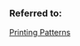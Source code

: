 ### Referred to:

[Printing Patterns](https://www.geeksforgeeks.org/program-to-print-hollow-rectangle-or-square-star-patterns/)
